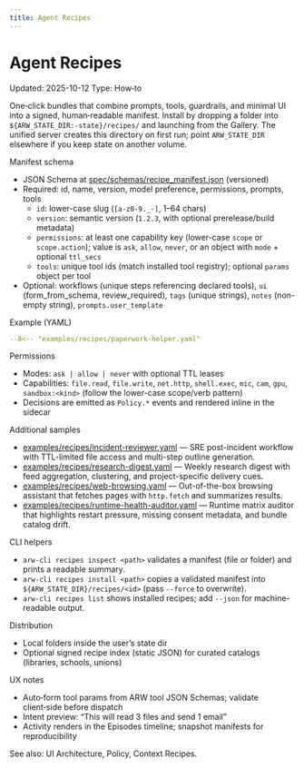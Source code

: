 ```yaml
---
title: Agent Recipes
---
```


# Agent Recipes
Updated: 2025-10-12
Type: How‑to

One‑click bundles that combine prompts, tools, guardrails, and minimal UI into a signed, human‑readable manifest. Install by dropping a folder into `${ARW_STATE_DIR:-state}/recipes/` and launching from the Gallery. The unified server creates this directory on first run; point `ARW_STATE_DIR` elsewhere if you keep state on another volume.

Manifest schema
- JSON Schema at [spec/schemas/recipe_manifest.json](https://github.com/t3hw00t/ARW/blob/main/spec/schemas/recipe_manifest.json) (versioned)
- Required: id, name, version, model preference, permissions, prompts, tools
  - `id`: lower-case slug (`[a-z0-9._-]`, 1–64 chars)
  - `version`: semantic version (`1.2.3`, with optional prerelease/build metadata)
  - `permissions`: at least one capability key (lower-case `scope` or `scope.action`); value is `ask`, `allow`, `never`, or an object with `mode` + optional `ttl_secs`
  - `tools`: unique tool ids (match installed tool registry); optional `params` object per tool
- Optional: workflows (unique steps referencing declared tools), `ui` (form_from_schema, review_required), `tags` (unique strings), `notes` (non-empty string), `prompts.user_template`

Example (YAML)
```yaml
--8<-- "examples/recipes/paperwork-helper.yaml"
```

Permissions
- Modes: `ask | allow | never` with optional TTL leases
- Capabilities: `file.read`, `file.write`, `net.http`, `shell.exec`, `mic`, `cam`, `gpu`, `sandbox:<kind>` (follow the lower-case scope/verb pattern)
- Decisions are emitted as `Policy.*` events and rendered inline in the sidecar

Additional samples
- [examples/recipes/incident-reviewer.yaml](https://github.com/t3hw00t/ARW/blob/main/examples/recipes/incident-reviewer.yaml) — SRE post-incident workflow with TTL-limited file access and multi-step outline generation.
- [examples/recipes/research-digest.yaml](https://github.com/t3hw00t/ARW/blob/main/examples/recipes/research-digest.yaml) — Weekly research digest with feed aggregation, clustering, and project-specific delivery cues.
- [examples/recipes/web-browsing.yaml](https://github.com/t3hw00t/ARW/blob/main/examples/recipes/web-browsing.yaml) — Out-of-the-box browsing assistant that fetches pages with `http.fetch` and summarizes results.
- [examples/recipes/runtime-health-auditor.yaml](https://github.com/t3hw00t/ARW/blob/main/examples/recipes/runtime-health-auditor.yaml) — Runtime matrix auditor that highlights restart pressure, missing consent metadata, and bundle catalog drift.

CLI helpers
- `arw-cli recipes inspect <path>` validates a manifest (file or folder) and prints a readable summary.
- `arw-cli recipes install <path>` copies a validated manifest into `${ARW_STATE_DIR}/recipes/<id>` (pass `--force` to overwrite).
- `arw-cli recipes list` shows installed recipes; add `--json` for machine-readable output.

Distribution
- Local folders inside the user’s state dir
- Optional signed recipe index (static JSON) for curated catalogs (libraries, schools, unions)

UX notes
- Auto‑form tool params from ARW tool JSON Schemas; validate client‑side before dispatch
- Intent preview: “This will read 3 files and send 1 email”
- Activity renders in the Episodes timeline; snapshot manifests for reproducibility

See also: UI Architecture, Policy, Context Recipes.
